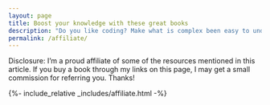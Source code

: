```yaml
---
layout: page
title: Boost your knowledge with these great books
description: "Do you like coding? Make what is complex been easy to understand by learning the fundamentals of computer science and software design"
permalink: /affiliate/
---
```


Disclosure: I’m a proud affiliate of some of the resources mentioned in this article. If you buy a book through my links on this page, I may get a small commission for referring you. Thanks!

{%- include_relative _includes/affiliate.html -%}